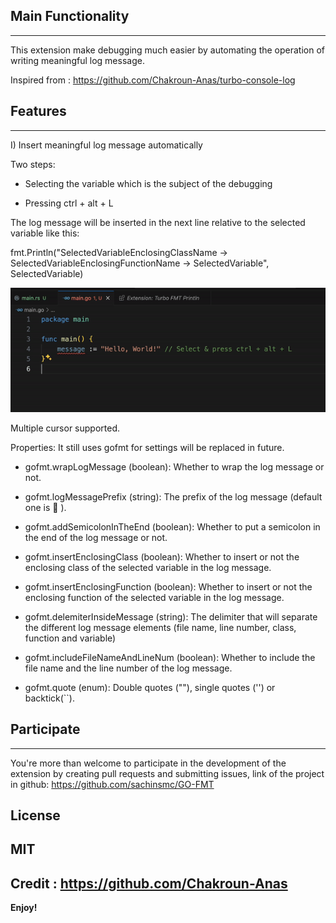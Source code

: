 ## Main Functionality

---

This extension make debugging much easier by automating the operation of writing meaningful log message.

Inspired from : https://github.com/Chakroun-Anas/turbo-console-log

## Features

---

I) Insert meaningful log message automatically

Two steps:

- Selecting the variable which is the subject of the debugging

- Pressing ctrl + alt + L

The log message will be inserted in the next line relative to the selected variable like this:

fmt.Println("SelectedVariableEnclosingClassName -> SelectedVariableEnclosingFunctionName -> SelectedVariable", SelectedVariable)

![alt text](./images/usage.gif "Wrapping The log message")
 

Multiple cursor supported.


Properties: It still uses gofmt for settings will be replaced in future.

- gofmt.wrapLogMessage (boolean): Whether to wrap the log message or not.

- gofmt.logMessagePrefix (string): The prefix of the log message (default one is 🚀 ).

- gofmt.addSemicolonInTheEnd (boolean): Whether to put a semicolon in the end of the log message or not.

- gofmt.insertEnclosingClass (boolean): Whether to insert or not the enclosing class of the selected variable in the log message.

- gofmt.insertEnclosingFunction (boolean): Whether to insert or not the enclosing function of the selected variable in the log message.

- gofmt.delemiterInsideMessage (string): The delimiter that will separate the different log message elements (file name, line number, class, function and variable)

- gofmt.includeFileNameAndLineNum (boolean): Whether to include the file name and the line number of the log message.

- gofmt.quote (enum): Double quotes (""), single quotes ('') or backtick(``).


## Participate

---

You're more than welcome to participate in the development of the extension by creating pull requests and submitting issues, link of the project in github: https://github.com/sachinsmc/GO-FMT


## License
MIT
---
Credit : https://github.com/Chakroun-Anas
---



**Enjoy!**
